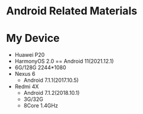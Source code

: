 # Android Related Materials

# My Device
- Huawei P20
 - HarmonyOS 2.0 == Android 11(2021.12.1)
 - 6G/128G 2244*1080
- Nexus 6
  - Android 7.1.1(2017.10.5)
- Redmi 4X
  - Android 7.1.2(2018.10.1)
  - 3G/32G
  - 8Core 1.4GHz
  
